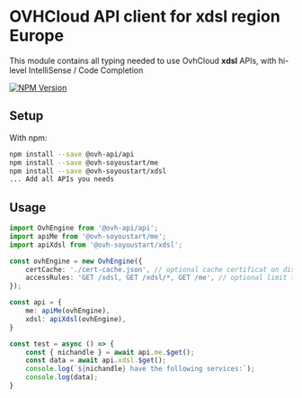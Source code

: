 # OVHCloud API client for **xdsl** region Europe

This module contains all typing needed to use OvhCloud **xdsl** APIs, with hi-level IntelliSense / Code Completion

[![NPM Version](https://img.shields.io/npm/v/@ovh-soyoustart/xdsl.svg?style=flat)](https://www.npmjs.org/package/@ovh-soyoustart/xdsl)

## Setup

With npm:

```bash
npm install --save @ovh-api/api
npm install --save @ovh-soyoustart/me
npm install --save @ovh-soyoustart/xdsl
... Add all APIs you needs
```

## Usage

```typescript
import OvhEngine from '@ovh-api/api';
import apiMe from '@ovh-soyoustart/me';
import apiXdsl from '@ovh-soyoustart/xdsl';

const ovhEngine = new OvhEngine({ 
    certCache: './cert-cache.json', // optional cache certificat on disk.
    accessRules: 'GET /xdsl, GET /xdsl/*, GET /me', // optional limit the requested privileges.
});

const api = {
    me: apiMe(ovhEngine),
    xdsl: apiXdsl(ovhEngine),
}

const test = async () => {
    const { nichandle } = await api.me.$get();
    const data = await api.xdsl.$get();
    console.log(`${nichandle} have the following services:`);
    console.log(data);
}
```
